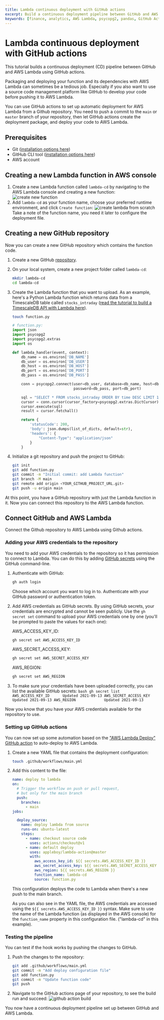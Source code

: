 ```yaml
---
title: Lambda continuous deployment with GitHub actions
excerpt: Build a continuous deployment pipeline between GitHub and AWS Lambda
keywords: [finance, analytics, AWS Lambda, psycopg2, pandas, GitHub Actions, pipeline]
---
```


# Lambda continuous deployment with GitHub actions
This tutorial builds a continuous deployment (CD) pipeline between GitHub and
AWS Lambda using GitHub actions.

Packaging and deploying your function and its dependencies with AWS Lambda can
sometimes be a tedious job. Especially if you also want to use a source code
management platform like GitHub to develop your code before pushing  it to AWS
Lambda.

You can use GitHub actions to set up automatic deployment for AWS Lambda from a
Github repository. You need to push a commit to the `main` or `master` branch of
your repository, then let GitHub actions create the deployment  package, and
deploy your code to AWS Lambda.

## Prerequisites
* Git ([installation options here](https://git-scm.com/book/en/v2/Getting-Started-Installing-Git))
* GitHub CLI tool ([installation options here](https://github.com/cli/cli#installation))
* AWS account

<procedure>

## Creating a new Lambda function in AWS console
1.  Create a new Lambda function called `lambda-cd` by navigating to the AWS Lambda console and creating a new function:
    ![create new function](https://assets.timescale.com/docs/images/tutorials/aws-lambda-tutorial/create_new_function.png)
1.  Add `lambda-cd` as your function name, choose your preferred runtime environment, and click `Create function`:
    ![create lambda from scratch](https://assets.timescale.com/docs/images/tutorials/aws-lambda-tutorial/from_scratch.png)
    Take a note of the function name, you need it later to configure the deployment file.

</procedure>

<procedure>

## Creating a new GitHub repository
Now you can create a new GitHub repository which contains the function code.

1.  Create a new GitHub [repository](https://github.com/new).
1.  On your local system, create a new project folder called `lambda-cd`:
    ```bash
    mkdir lambda-cd
    cd lambda-cd
    ```
1.  Create the Lambda function that you want to upload.
    As an example, here's a Python Lambda function which returns data from a TimescaleDB table called `stocks_intraday`
    ([read the tutorial to build a TimescaleDB API with Lambda here][create-data-api]).
    ```bash
    touch function.py
    ```

    ```python
    # function.py:
    import json
    import psycopg2
    import psycopg2.extras
    import os

    def lambda_handler(event, context):
        db_name = os.environ['DB_NAME']
        db_user = os.environ['DB_USER']
        db_host = os.environ['DB_HOST']
        db_port = os.environ['DB_PORT']
        db_pass = os.environ['DB_PASS']

        conn = psycopg2.connect(user=db_user, database=db_name, host=db_host,
                                password=db_pass, port=db_port)

        sql = "SELECT * FROM stocks_intraday ORDER BY time DESC LIMIT 10"
        cursor = conn.cursor(cursor_factory=psycopg2.extras.DictCursor)
        cursor.execute(sql)
        result = cursor.fetchall()

        return {
            'statusCode': 200,
            'body': json.dumps(list_of_dicts, default=str),
            'headers': {
                "Content-Type": "application/json"
            }
        }
    ```
1.  Initialize a git repository and push the project to GitHub:
    ```bash
    git init
    git add function.py
    git commit -m "Initial commit: add Lambda function"
    git branch -M main
    git remote add origin <YOUR_GITHUB_PROJECT_URL.git>
    git push -u origin main
    ```

</procedure>

At this point, you have a GitHub repository with just the Lambda function in it. Now you can connect this repository
to the AWS Lambda function.

## Connect GitHub and AWS Lambda

Connect the Github repository to AWS Lambda using Github actions.

<procedure>

### Adding your AWS credentials to the repository
You need to add your AWS credentials to the repository so it has permission to connect to Lambda.
You can do this by adding [GitHub secrets][github-secrets] using the GitHub command-line.

1.  Authenticate with GitHub:
    ```bash
    gh auth login
    ```
    Choose which account you want to log in to. Authenticate with your GitHub
    password or authentication token.
1.  Add AWS credentials as GitHub secrets.
    By using GitHub secrets, your credentials are encrypted and cannot be seen
    publicly. Use the `gh secret set` command to upload your AWS credentials one by one
    (you'll be prompted to paste the values for each one):

    AWS_ACCESS_KEY_ID:
    ```bash
    gh secret set AWS_ACCESS_KEY_ID
    ```

    AWS_SECRET_ACCESS_KEY:
    ```bash
    gh secret set AWS_SECRET_ACCESS_KEY
    ```

    AWS_REGION:
    ```bash
    gh secret set AWS_REGION
    ```

1.   To make sure your credentials have been uploaded correctly, you can list the available GitHub secrets:
    ```bash
    gh secret list
    AWS_ACCESS_KEY_ID      Updated 2021-09-13
    AWS_SECRET_ACCESS_KEY  Updated 2021-09-13
    AWS_REGION             Updated 2021-09-13
    ```

</procedure>

Now you know that you have your AWS credentials available for the repository to use.

<procedure>

### Setting up GitHub actions
You can now set up some automation based on the ["AWS Lambda Deploy" GitHub action](https://github.com/marketplace/actions/aws-lambda-deploy)
to auto-deploy to AWS Lambda.

1.  Create a new YAML file that contains the deployment configuration:
    ```bash
    touch .github/workflows/main.yml
    ```

1.  Add this content to the file:
    ```yml
    name: deploy to lambda
    on:
      # Trigger the workflow on push or pull request,
      # but only for the main branch
      push:
        branches:
          - main
    jobs:

      deploy_source:
        name: deploy lambda from source
        runs-on: ubuntu-latest
        steps:
          - name: checkout source code
            uses: actions/checkout@v1
          - name: default deploy
            uses: appleboy/lambda-action@master
            with:
              aws_access_key_id: ${{ secrets.AWS_ACCESS_KEY_ID }}
              aws_secret_access_key: ${{ secrets.AWS_SECRET_ACCESS_KEY }}
              aws_region: ${{ secrets.AWS_REGION }}
              function_name: lambda-cd
              source: function.py
    ```
    This configuration deploys the code to Lambda when there's a new push to the main branch.

    As you can also see in the YAML file, the AWS credentials are accessed using the `${{ secrets.AWS_ACCESS_KEY_ID }}`
    syntax.
    Make sure to use the name of the Lambda function (as displayed in the AWS console) for the `function_name`
    property in this configuration file. ("lambda-cd" in this example).

</procedure>


<procedure>

### Testing the pipeline
You can test if the hook works by pushing the changes to GitHub.

1.  Push the changes to the repository:
    ```bash
    git add .github/workflows/main.yml
    git commit -m "Add deploy configuration file"
    git add function.py
    git commit -m "Update function code"
    git push
    ```
1.  Navigate to the GitHub actions page of your repository, to see the build run and succeed:
    ![github action build](https://assets.timescale.com/docs/images/tutorials/aws-lambda-tutorial/github_action_lambda.png)

</procedure>

You now have a continuous deployment pipeline set up between GitHub and AWS Lambda.

[create-data-api]: /timescaledb/:currentVersion:/tutorials/aws-lambda/create-data-api/
[github-secrets]: https://docs.github.com/en/actions/reference/encrypted-secrets
